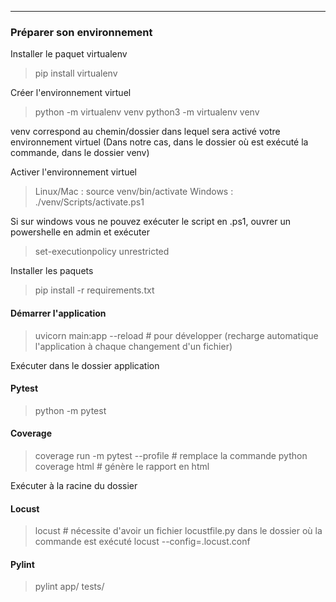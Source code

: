 
----------------------------------------------------------

### Préparer son environnement

Installer le paquet virtualenv

> pip install virtualenv

Créer l'environnement virtuel

> python -m virtualenv venv
> python3 -m virtualenv venv

venv correspond au chemin/dossier dans lequel sera activé votre environnement virtuel
(Dans notre cas, dans le dossier où est exécuté la commande, dans le dossier venv)

Activer l'environnement virtuel

> Linux/Mac : source venv/bin/activate
> Windows : ./venv/Scripts/activate.ps1

Si sur windows vous ne pouvez exécuter le script en .ps1, ouvrer un powershelle en admin et exécuter
> set-executionpolicy unrestricted

Installer les paquets

> pip install -r requirements.txt

#### Démarrer l'application

> uvicorn main:app
> --reload # pour développer (recharge automatique l'application à chaque changement d'un fichier)

Exécuter dans le dossier application

#### Pytest

> python -m pytest

#### Coverage

> coverage run -m pytest --profile # remplace la commande python
> coverage html # génère le rapport en html

Exécuter à la racine du dossier

#### Locust

> locust # nécessite d'avoir un fichier locustfile.py dans le dossier où la commande est exécuté
> locust --config=.locust.conf

#### Pylint

> pylint app/ tests/